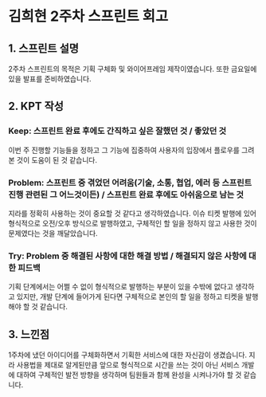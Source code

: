 # 김희현 2주차 스프린트 회고

## 1. 스프린트 설명
2주차 스프린트의 목적은 기획 구체화 및 와이어프레임 제작이였습니다. 또한 금요일에 있을 발표를 준비하였습니다.

## 2. KPT 작성

### Keep: 스프린트 완료 후에도 간직하고 싶은 잘했던 것 / 좋았던 것
이번 주 진행할 기능들을 정하고 그 기능에 집중하여 사용자의 입장에서 플로우를 그려본 것이 도움이 된 것 같습니다.

### Problem: 스프린트 중 겪었던 어려움(기술, 소통, 협업, 에러 등 스프린트 진행 관련된 그 어느것이든) / 스프린트 완료 후에도 아쉬움으로 남는 것
지라를 정확히 사용하는 것이 중요할 것 같다고 생각하였습니다. 이슈 티켓 발행에 있어 형식적으로 오전/오후 방식으로 발행하였고, 구체적인 할 일을 정하지 않고 사용한 것이 문제였다는 것을 깨달았습니다.


### Try: Problem 중 해결된 사항에 대한 해결 방법 / 해결되지 않은 사항에 대한 피드백
기획 단계에서는 어쩔 수 없이 형식적으로 발행하는 부분이 있을 수밖에 없다고 생각하고 있지만, 개발 단계에 들어가게 된다면 구체적으로 본인의 할 일을 정하고 티켓을 발행해야 할 것 같습니다.

## 3. 느낀점
1주차에 냈던 아이디어를 구체화하면서 기획한 서비스에 대한 자신감이 생겼습니다. 지라 사용법을 제대로 알게된만큼 앞으로 형식적으로 시간을 쓰는 것이 아닌 서비스 개발에 대하여 구체적인 발전 방향을 생각하며 팀원들과 함께 완성을 시켜나가야 할 것 같습니다.